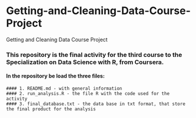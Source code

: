 # Getting-and-Cleaning-Data-Course-Project
Getting and Cleaning Data Course Project

### This repository is the final activity for the third course to the Specialization on Data Science with R, from Coursera.

#### In the repository be load the three files:
    #### 1. README.md - with general information
    #### 2. run_analysis.R - the file R with the code used for the activity
    #### 3. final_database.txt - the data base in txt format, that store the final product for the analysis
